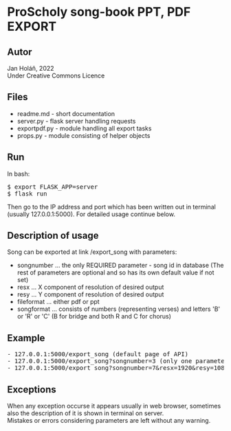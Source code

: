 ProScholy song-book PPT, PDF EXPORT
====

Autor
-----
Jan Holáň, 2022 <br>
Under Creative Commons Licence
 
Files
---
- readme.md - short documentation
- server.py - flask server handling requests
- exportpdf.py - module handling all export tasks
- props.py - module consisting of helper objects

Run
---
In bash:
<pre>
$ export FLASK_APP=server
$ flask run
</pre>

Then go to the IP address and port which has been written out in terminal (usually 127.0.0.1:5000). For detailed usage continue
below.

Description of usage
---
Song can be exported at link /export_song with parameters:
- songnumber ... the only REQUIRED parameter - song id in database
(The rest of parameters are optional and so has its own default value if not set)
- resx ... X component of resolution of desired output
- resy ... Y component of resolution of desired output
- fileformat ... either pdf or ppt
- songformat ... consists of numbers (representing verses) and letters 'B' or 'R' or 'C' (B for bridge and both R and C for chorus)

Example
---
<pre>
- 127.0.0.1:5000/export_song (default page of API)
- 127.0.0.1:5000/export_song?songnumber=3 (only one parameter - the required one, specifying which song to download)
- 127.0.0.1:5000/export_song?songnumber=7&resx=1920&resy=1080&fileformat=pdf&songformat=12BR
</pre>

Exceptions
---
When any exception occurse it appears usually in web browser, sometimes also the description of it is shown in terminal on server. <br>
Mistakes or errors considering parameters are left without any warning.
